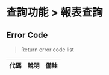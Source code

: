 # 查詢功能 > 報表查詢

## Error Code
> Return error code list

| 代碼    |             說明                 |   備註  |
| ------ | -------------------------------- | ------ |
